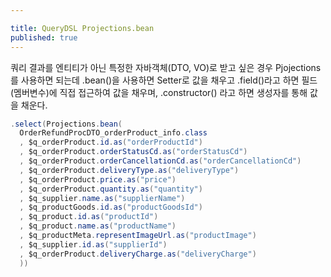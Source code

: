 ```yaml
---

title: QueryDSL Projections.bean
published: true
---
```



쿼리 결과를 엔티티가 아닌 특정한 자바객체(DTO, VO)로 받고 싶은 경우 Pjojections를 사용하면 되는데 .bean()을 사용하면 Setter로 값을 채우고 .field()라고 하면 필드(멤버변수)에 직접 접근하여 값을 채우며, .constructor() 라고 하면 생성자를 통해 값을 채운다.

```java
.select(Projections.bean(
  OrderRefundProcDTO_orderProduct_info.class
  , $q_orderProduct.id.as("orderProductId")
  , $q_orderProduct.orderStatusCd.as("orderStatusCd")
  , $q_orderProduct.orderCancellationCd.as("orderCancellationCd")
  , $q_orderProduct.deliveryType.as("deliveryType")
  , $q_orderProduct.price.as("price")
  , $q_orderProduct.quantity.as("quantity")
  , $q_supplier.name.as("supplierName")
  , $q_productGoods.id.as("productGoodsId")
  , $q_product.id.as("productId")
  , $q_product.name.as("productName")
  , $q_productMeta.representImageUrl.as("productImage")
  , $q_supplier.id.as("supplierId")
  , $q_orderProduct.deliveryCharge.as("deliveryCharge")
  ))
```